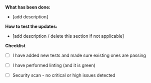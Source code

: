 **What has been done:**
- [add description]

**How to test the updates:**
- [add description / delete this section if not applicable]

**Checklist**

- [ ] I have added new tests and made sure existing ones are passing
- [ ] I have performed linting (and it is green)
- [ ] Security scan - no critical or high issues detected

